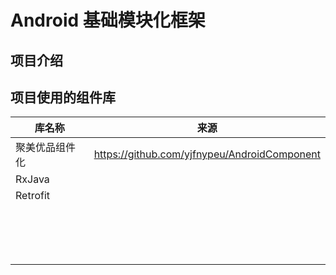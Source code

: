 # Android 基础模块化框架



## 项目介绍



## 项目使用的组件库

| 库名称         | 来源                                         |
| -------------- | -------------------------------------------- |
| 聚美优品组件化 | https://github.com/yjfnypeu/AndroidComponent |
| RxJava         |                                              |
| Retrofit       |                                              |
|                |                                              |
|                |                                              |
|                |                                              |
|                |                                              |
|                |                                              |
|                |                                              |
|                |                                              |
|                |                                              |
|                |                                              |
|                |                                              |
|                |                                              |
|                |                                              |
|                |                                              |
|                |                                              |
|                |                                              |
|                |                                              |


